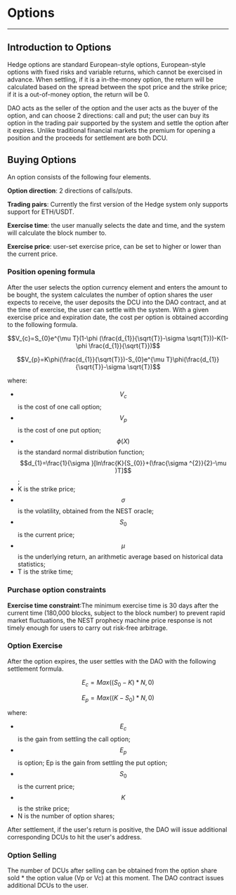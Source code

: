 # Options

---

## Introduction to Options

Hedge options are standard European-style options, European-style options with fixed risks and variable returns, which cannot be exercised in advance. When settling, if it is a in-the-money option, the return will be calculated based on the spread between the spot price and the strike price; if it is a out-of-money option, the return will be 0. 

DAO acts as the seller of the option and the user acts as the buyer of the option, and can choose 2 directions: call and put; the user can buy its option in the trading pair supported by the system and settle the option after it expires. Unlike traditional financial markets the premium for opening a position and the proceeds for settlement are both DCU.

## Buying Options

An option consists of the following four elements.

**Option direction**: 2 directions of calls/puts.

**Trading pairs**: Currently the first version of the Hedge system only supports support for ETH/USDT.

**Exercise time**: the user manually selects the date and time, and the system will calculate the block number to.

**Exercise price**: user-set exercise price, can be set to higher or lower than the current price.

### Position opening formula

After the user selects the option currency element and enters the amount to be bought, the system calculates the number of option shares the user expects to receive, the user deposits the DCU into the DAO contract, and at the time of exercise, the user can settle with the system. With a given exercise price and expiration date, the cost per option is obtained according to the following formula.

$$V_{c}=S_{0}e^{\mu T}(1-\phi (\frac{d_{1}}{\sqrt{T}}-\sigma \sqrt{T}))-K(1-\phi \frac{d_{1}}{\sqrt{T}})$$

$$V_{p}=K\phi(\frac{d_{1}}{\sqrt{T}})-S_{0}e^{\mu T}\phi(\frac{d_{1}}{\sqrt{T}}-\sigma \sqrt{T})$$

where:

- $$V_{c}$$ is the cost of one call option;
- $$V_{p}$$ is the cost of one put option;
- $$\phi(X)$$ is the standard normal distribution function;$$d_{1}=\frac{1}{\sigma }[ln\frac{K}{S_{0}}+(\frac{\sigma ^{2}}{2}-\mu )T]$$;
- K is the strike price;
- $$\sigma$$ is the volatility, obtained from the NEST oracle;
- $$S_{0}$$ is the current price;
- $$\mu$$ is the underlying return, an arithmetic average based on historical data statistics;
- T is the strike time;

### Purchase option constraints

**Exercise time constraint**:The minimum exercise time is 30 days after the current time (180,000
blocks, subject to the block number) to prevent rapid market fluctuations, the NEST prophecy machine price response is not timely enough for users to carry out risk-free arbitrage.

### Option Exercise

After the option expires, the user settles with the DAO with the following settlement formula.

$$E_{c}=Max((S_{0}-K)*N, 0)$$

$$E_{p}=Max((K-S_{0})*N, 0)$$

where:

- $$E_{c}$$ is the gain from settling the call option;
- $$E_{p}$$ is option; Ep is the gain from settling the put option;
- $$S_{0}$$ is the current price;
- $$K$$ is the strike price;
- N is the number of option shares;

After settlement, if the user's return is positive, the DAO will issue additional corresponding DCUs to hit the user's address.

### Option Selling

The number of DCUs after selling can be obtained from the option share sold * the option value (Vp or Vc) at this moment. The DAO contract issues additional DCUs to the user.